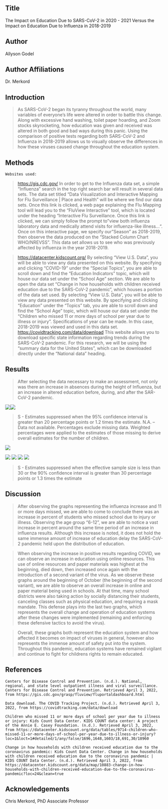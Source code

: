 
## Title

The Impact on Education Due to SARS-CoV-2 in 2020 - 2021 Versus the
Impact on Education Due to Influenza in 2018-2019

## Author

Allyson Godel

## Author Affiliations

Dr. Merkord

## Introduction

> As SARS-CoV-2 began its tyranny throughout the world, many variables
> of everyone’s life were altered in order to battle this change. Along
> with excessive hand washing, toilet paper hoarding, and Zoom stocks
> skyrocketing, how education was given and received was altered in both
> good and bad ways during this panic. Using the comparison of positive
> tests regarding both SARS-CoV-2 and Influenza in 2018-2019 allows us
> to visually observe the differences in how these viruses caused change
> throughout the education system.

## Methods

    Websites used:

> <https://gis.cdc.gov/> In order to get to the Influenza data set, a
> simple “Influenza” search in the top right search bar will result in
> several data sets. The data set titled “Data Visualization and
> Interactive Mapping for Flu Surveillance \| Place and Health” will be
> where we find our data sets. Once this link is clicked, a web page
> explaining the Flu Mapping tool will lead you to the “FluView
> Interactive” tool, which is located under the heading “Interactive Flu
> Surveillance. Once this link is clicked, we can simply follow the
> prompt to”view both influenza laboratory data and medically attend
> visits for influenza-like illness…“. Once on this interactive page, we
> specify our”Season” as 2018-2019, then observe the data produced on
> the “Stacked Column Chart WHO/NREVSS”. This data set allows us to see
> who was previously affected by influenza in the year 2018-2019.

> <https://datacenter.kidscount.org/> By selecting “View U.S. Data”, you
> will be able to view any data presented on this website. By specifying
> and clicking “COVID-19” under the “Special Topics”, you are able to
> scroll down and find the “Education Indicators” topic, which will
> house our data set under the “School Age” section. We are able to open
> the data set “Change in how households with children received
> education due to the SARS-CoV-2 pandemic”, which houses a portion of
> the data set used. By selecting “View U.S. Data”, you will be able to
> view any data presented on this website. By specifying and clicking
> “Education” under the “Topics” tab, you are able to scroll down and
> find the “School Age” topic, which will house our data set under the
> “Children who missed 11 or more days of school per year due to illness
> or injury”. Specifications of year can be made. In this case,
> 2018-2019 was viewed and used in this data set.
> <https://covidtracking.com/data/download> This website allows you to
> download specific state information regarding trends during the
> SARS-CoV-2 pandemic. For this research, we will be using the “summary
> data for the United States”, which can be downloaded directly under
> the “National data” heading.

## Results

> After selecting the data necessary to make an assessment, not only was
> there an increase in absences during the height of Influenza, but an
> increase in altered education before, during, and after the SAR-CoV-2
> pandemic.

![](Influenza_online.png)![](InfluenzaSchool_online.png)

> S - Estimates suppressed when the 95% confidence interval is greater
> than 20 percentage points or 1.2 times the estimate. N.A. – Data not
> available. Percentages exclude missing data. Weighted percentages were
> applied to the estimates of those missing to derive overall estimates
> for the number of children.

![](covidschool1_online.png)

![](covidschool2_online.png) ![](covidschool3_online.png)
![](covidschool4_online.png) ![](covidschool5_online.png)

> S - Estimates suppressed when the effective sample size is less than
> 30 or the 90% confidence interval is greater than 30 percentage points
> or 1.3 times the estimate

## Discussion

> After observing the graphs representing the influenza increase and 11
> or more days missed, we are able to come to conclude there was an
> increase in percent of students who missed school due to injury or
> illness. Observing the age group “6-12”, we are able to notice a vast
> increase in percent around the same time period of an increase in
> influenza results. Although this increase is noted, it does not hold
> the same immense amount of increase of education delay the SARS-CoV-2
> pandemic held upon the distribution of education.

> When observing the increase in positive results regarding COVID, we
> can observe an increase in education using online resources. This use
> of online resources and paper materials was highest at the beginning,
> died down, then increased once again with the introduction of a second
> variant of the virus. As we observe these graphs around the beginning
> of October (the beginning of the second variant), we are able to
> observe an overall increase in online and paper material being used in
> schools. At that time, many school districts were also taking action
> by socially distancing their students, canceling classes such as
> physical education, and requiring a mask mandate. This defense plays
> into the last two graphs, which represents the overall change and
> operation of education systems after these changes were implemented
> (remaining and enforcing these defensive tactics to avoid the virus).

> Overall, these graphs both represent the education system and how
> affected it becomes on impact of viruses in general, however also
> represents the immense amount of safety put into the system.
> Throughout this pandemic, education systems have remained vigilant and
> continue to fight for childrens rights to remain educated.

## References

    Centers for Disease Control and Prevention. (n.d.). National, regional, and state level outpatient illness and viral surveillance. Centers for Disease Control and Prevention. Retrieved April 3, 2022, from https://gis.cdc.gov/grasp/fluview/fluportaldashboard.html 

    Data download. The COVID Tracking Project. (n.d.). Retrieved April 3, 2022, from https://covidtracking.com/data/download 

    Children who missed 11 or more days of school per year due to illness or injury: Kids Count Data Center. KIDS COUNT data center: A project of the Annie E. Casey Foundation. (n.d.). Retrieved April 3, 2022, from https://datacenter.kidscount.org/data/tables/9714-children-who-missed-11-or-more-days-of-school-per-year-due-to-illness-or-injury?loc=1&loct=1#detailed/1/any/false/1696,1648,1603/18,691,30/18960 

    Change in how households with children received education due to the coronavirus pandemic: Kids Count Data Center. Change in how households with children received education due to the coronavirus pandemic | KIDS COUNT Data Center. (n.d.). Retrieved April 3, 2022, from https://datacenter.kidscount.org/data/map/10883-change-in-how-households-with-children-received-education-due-to-the-coronavirus-pandemic?loc=24&clean=true

## Acknowledgements

Chris Merkord, PhD Associate Professor
